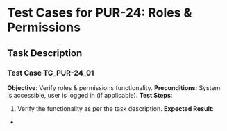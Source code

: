 # Test Cases for PUR-24: Roles & Permissions

## Task Description


### Test Case TC_PUR-24_01
**Objective**: Verify roles & permissions functionality.
**Preconditions**: System is accessible, user is logged in (if applicable).
**Test Steps**:
1. Verify the functionality as per the task description.
**Expected Result**:
- 

